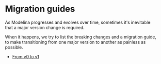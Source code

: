 # Migration guides

As Modelina progresses and evolves over time, sometimes it's inevitable that a major version change is required.

When it happens, we try to list the breaking changes and a migration guide, to make transitioning from one major version to another as painless as possible.

- [From v0 to v1](./migrations/version-0-to-1.md)